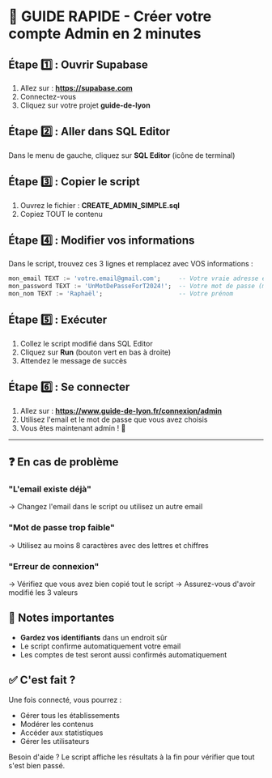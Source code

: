 # 🚀 GUIDE RAPIDE - Créer votre compte Admin en 2 minutes

## Étape 1️⃣ : Ouvrir Supabase

1. Allez sur : **https://supabase.com**
2. Connectez-vous
3. Cliquez sur votre projet **guide-de-lyon**

## Étape 2️⃣ : Aller dans SQL Editor

Dans le menu de gauche, cliquez sur **SQL Editor** (icône de terminal)

## Étape 3️⃣ : Copier le script

1. Ouvrez le fichier : **CREATE_ADMIN_SIMPLE.sql**
2. Copiez TOUT le contenu

## Étape 4️⃣ : Modifier vos informations

Dans le script, trouvez ces 3 lignes et remplacez avec VOS informations :

```sql
mon_email TEXT := 'votre.email@gmail.com';     -- Votre vraie adresse email
mon_password TEXT := 'UnMotDePasseForT2024!';  -- Votre mot de passe (min 8 caractères)
mon_nom TEXT := 'Raphaël';                     -- Votre prénom
```

## Étape 5️⃣ : Exécuter

1. Collez le script modifié dans SQL Editor
2. Cliquez sur **Run** (bouton vert en bas à droite)
3. Attendez le message de succès

## Étape 6️⃣ : Se connecter

1. Allez sur : **https://www.guide-de-lyon.fr/connexion/admin**
2. Utilisez l'email et le mot de passe que vous avez choisis
3. Vous êtes maintenant admin ! 🎉

---

## ❓ En cas de problème

### "L'email existe déjà"
→ Changez l'email dans le script ou utilisez un autre email

### "Mot de passe trop faible"
→ Utilisez au moins 8 caractères avec des lettres et chiffres

### "Erreur de connexion"
→ Vérifiez que vous avez bien copié tout le script
→ Assurez-vous d'avoir modifié les 3 valeurs

## 📝 Notes importantes

- **Gardez vos identifiants** dans un endroit sûr
- Le script confirme automatiquement votre email
- Les comptes de test seront aussi confirmés automatiquement

## ✅ C'est fait ?

Une fois connecté, vous pourrez :
- Gérer tous les établissements
- Modérer les contenus
- Accéder aux statistiques
- Gérer les utilisateurs

Besoin d'aide ? Le script affiche les résultats à la fin pour vérifier que tout s'est bien passé.